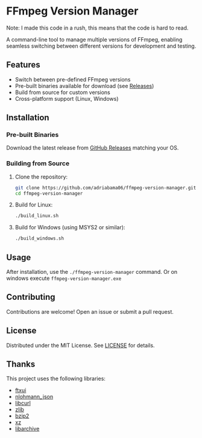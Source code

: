 # FFmpeg Version Manager

Note: I made this code in a rush, this means that the code is hard to read.

A command-line tool to manage multiple versions of FFmpeg, enabling seamless switching between different versions for development and testing.

## Features

- Switch between pre-defined FFmpeg versions
- Pre-built binaries available for download (see [Releases](https://github.com/adriabama06/ffmpeg-version-manager/releases))
- Build from source for custom versions
- Cross-platform support (Linux, Windows)

## Installation

### Pre-built Binaries
Download the latest release from [GitHub Releases](https://github.com/adriabama06/ffmpeg-version-manager/releases) matching your OS.

### Building from Source
1. Clone the repository:
   ```bash
   git clone https://github.com/adriabama06/ffmpeg-version-manager.git
   cd ffmpeg-version-manager
   ```
2. Build for Linux:
   ```bash
   ./build_linux.sh
   ```
3. Build for Windows (using MSYS2 or similar):
   ```bash
   ./build_windows.sh
   ```

## Usage

After installation, use the `./ffmpeg-version-manager` command. Or on windows execute `ffmpeg-version-manager.exe`

## Contributing

Contributions are welcome! Open an issue or submit a pull request.

## License

Distributed under the MIT License. See [LICENSE](LICENSE) for details.

## Thanks

This project uses the following libraries:

- [ftxui](https://github.com/arthursonzogni/ftxui.git)
- [nlohmann_json](https://github.com/nlohmann/json.git)
- [libcurl](https://github.com/curl/curl.git)
- [zlib](https://github.com/madler/zlib.git)
- [bzip2](https://github.com/commontk/bzip2.git)
- [xz](https://github.com/tukaani-project/xz.git)
- [libarchive](https://github.com/libarchive/libarchive.git)
